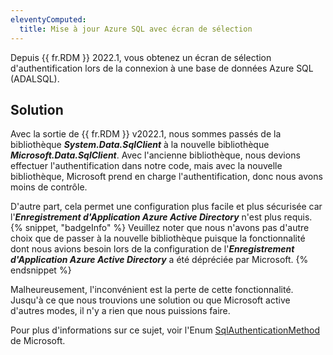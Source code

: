 ```yaml
---
eleventyComputed:
  title: Mise à jour Azure SQL avec écran de sélection
---
```

Depuis {{ fr.RDM }} 2022.1, vous obtenez un écran de sélection d'authentification lors de la connexion à une base de données Azure SQL (ADALSQL).
## Solution
Avec la sortie de {{ fr.RDM }} v2022.1, nous sommes passés de la bibliothèque ***System.Data.SqlClient*** à la nouvelle bibliothèque ***Microsoft.Data.SqlClient***. Avec l'ancienne bibliothèque, nous devions effectuer l'authentification dans notre code, mais avec la nouvelle bibliothèque, Microsoft prend en charge l'authentification, donc nous avons moins de contrôle.

D'autre part, cela permet une configuration plus facile et plus sécurisée car l'***Enregistrement d'Application Azure Active Directory*** n'est plus requis.
{% snippet, "badgeInfo" %}
Veuillez noter que nous n'avons pas d'autre choix que de passer à la nouvelle bibliothèque puisque la fonctionnalité dont nous avions besoin lors de la configuration de l'***Enregistrement d'Application Azure Active Directory*** a été dépréciée par Microsoft.
{% endsnippet %}

Malheureusement, l'inconvénient est la perte de cette fonctionnalité. Jusqu'à ce que nous trouvions une solution ou que Microsoft active d'autres modes, il n'y a rien que nous puissions faire.

Pour plus d'informations sur ce sujet, voir l'Enum [SqlAuthenticationMethod](https://docs.microsoft.com/en-us/dotnet/api/microsoft.data.sqlclient.sqlauthenticationmethod?view=sqlclient-dotnet-standard-4.1) de Microsoft.
